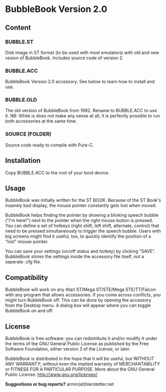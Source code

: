 # BubbleBook Version 2.0

## Content

### BUBBLE.ST
Disk image in ST format (to be used with most emulators) with old and new vesion of BubbleBook. Includes source code of version 2.

### BUBBLE.ACC
BubbleBook Version 2.0 accessory. See below to learn how to install and use.

### BUBBLE.OLD
The old version of BubbleBook from 1992. Rename to BUBBLE.ACC to use it. NB: While is does not make any sense at all, it is perfectly possible to run both accessories at the same time.

### SOURCE (FOLDER)
Source code ready to compile with Pure-C.

## Installation

Copy BUBBLE.ACC to the root of your boot device.

## Usage

BubbleBook was initially written for the ST BOOK. Because of the ST Book's insanely bad display, the mouse pointer constantly gets lost when moved.

BubbleBook helps finding the pointer by showing a blinking speech bubble ("I'm here!") next to the pointer when the right mouse button is pressed. You can define a set of hotkeys (right shift, left shift, alternate, control) that need to be pressed simultaneously to trigger the speech bubble. Users with big screens might find it useful, too, to quickly identify the position of a "lost" mouse pointer.

You can save your settings (on/off status and hotkey) by clicking "SAVE". BubbleBook stores the settings inside the accessory file itself, not a seperate .cfg file.

## Compatibility

BubbleBook will work on any Atari ST/Mega ST/STE/Mega STE/TT/Falcon with any program that allows accessories. If you come across conflicts, you might turn BubbleBook off. This can be done by opening the accessory from the Desktop menu. A dialog box will appear where you can toggle BubbleBook on and off.

## License

BubbleBook is free software: you can redistribute it and/or modify it under the terms of the GNU General Public License as published by the Free Software Foundation, either version 3 of the License, or later.

BubbleBook is distributed in the hope that it will be useful, but WITHOUT ANY WARRANTY; without even the implied warranty of MERCHANTABILITY or FITNESS FOR A PARTICULAR PURPOSE. More about the GNU General Public License: http://www.gnu.org/licenses/

**Suggestions or bug reports?** armin(at)hierstetter.net
